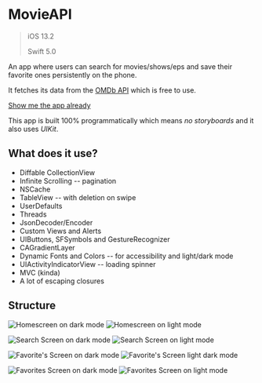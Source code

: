 # MovieAPI
>iOS 13.2
>
>Swift 5.0


An app where users can search for movies/shows/eps and save their favorite ones persistently on the phone. 

It fetches its data from the [OMDb API](https://www.omdbapi.com) which is free to use.

[Show me the app already](#app_pictures)

This app is built 100% programmatically which means *no storyboards* and it also uses *UIKit*.  

## What does it use?

* Diffable CollectionView
* Infinite Scrolling -- pagination
* NSCache
* TableView -- with deletion on swipe
* UserDefaults 
* Threads
* JsonDecoder/Encoder
* Custom Views and Alerts
* UIButtons, SFSymbols and GestureRecognizer
* CAGradientLayer
* Dynamic Fonts and Colors -- for accessibility and light/dark mode 
* UIActivityIndicatorView -- loading spinner
* MVC (kinda)
* A lot of escaping closures

## Structure <a name="app_pictures"></a>
![Homescreen on dark mode](https://github.com/MarinaBSA/movieApiApp/blob/master/movieapi_assets/movieapi_dark_homescreen.png)
![Homescreen on light mode](https://github.com/MarinaBSA/movieApiApp/blob/master/movieapi_assets/movieapi_light_homescreen.png)

![Search Screen on dark mode](https://github.com/MarinaBSA/movieApiApp/blob/master/movieapi_assets/movieapi_dark_searchscreen.png)
![Search Screen on light mode](https://github.com/MarinaBSA/movieApiApp/blob/master/movieapi_assets/movieapi_light_searchscreen.png)

![Favorite's Screen on dark mode](https://github.com/MarinaBSA/movieApiApp/blob/master/movieapi_assets/movieapi_dark_favoritescreen.png)
![Favorite's Screen light dark mode](https://github.com/MarinaBSA/movieApiApp/blob/master/movieapi_assets/movieapi_light_favoritescreen.png)

![Favorites Screen on dark mode](https://github.com/MarinaBSA/movieApiApp/blob/master/movieapi_assets/movieapi_dark_favoritesscreen.png)
![Favorites Screen on light mode](https://github.com/MarinaBSA/movieApiApp/blob/master/movieapi_assets/movieapi_light_favoritesscreen.png)


